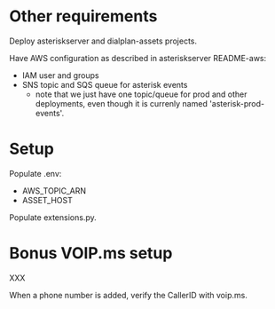 # Other requirements

Deploy asteriskserver and dialplan-assets projects.

Have AWS configuration as described in asteriskserver README-aws:
- IAM user and groups
- SNS topic and SQS queue for asterisk events
  - note that we just have one topic/queue for prod and other deployments, even though it is currenly named 'asterisk-prod-events'.

# Setup

Populate .env:
- AWS_TOPIC_ARN
- ASSET_HOST

Populate extensions.py.

# Bonus VOIP.ms setup

XXX

When a phone number is added, verify the CallerID with voip.ms.
